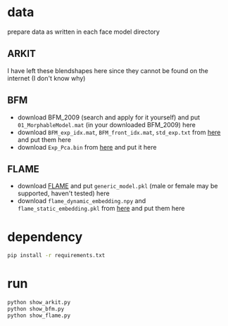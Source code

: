# data
prepare data as written in each face model directory
## ARKIT
I have left these blendshapes here since they cannot be found on the internet (I don't know why)
## BFM
- download BFM_2009 (search and apply for it yourself) and put `01_MorphableModel.mat` (in your downloaded BFM_2009) here
- download `BFM_exp_idx.mat`, `BFM_front_idx.mat`, `std_exp.txt` from [here](https://github.com/microsoft/Deep3DFaceReconstruction/tree/master/BFM) and put them here
- download `Exp_Pca.bin` from [here](https://drive.google.com/file/d/1bw5Xf8C12pWmcMhNEu6PtsYVZkVucEN6/view) and put it here
## FLAME
- download [FLAME](https://flame.is.tue.mpg.de/) and put `generic_model.pkl` (male or female may be supported, haven't tested) here
- download `flame_dynamic_embedding.npy` and   `flame_static_embedding.pkl` from [here](https://github.com/soubhiksanyal/RingNet/tree/master/flame_model) and put them here

# dependency
```bash
pip install -r requirements.txt
```

# run
```bash
python show_arkit.py
python show_bfm.py
python show_flame.py
```